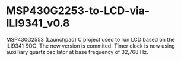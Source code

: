 MSP430G2253-to-LCD-via-ILI9341_v0.8
===================================

MSP430G2553 (Launchpad) C project used to run LCD based on the ILI9341 SOC. The new version is commited. Timer clock is now using auxilliary quartz oscilator at base frequency of 32,768 Hz.
